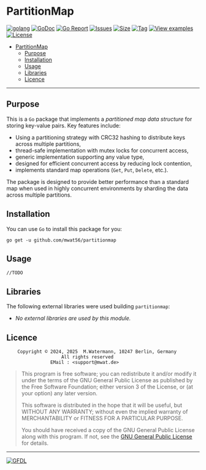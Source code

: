 # PartitionMap

[![golang](https://img.shields.io/badge/Language-Go-green.svg)](https://golang.org/)
[![GoDoc](https://godoc.org/github.com/mwat56/partitionmap?status.svg)](https://godoc.org/github.com/mwat56/partitionmap)
[![Go Report](https://goreportcard.com/badge/github.com/mwat56/partitionmap)](https://goreportcard.com/report/github.com/mwat56/partitionmap)
[![Issues](https://img.shields.io/github/issues/mwat56/partitionmap.svg)](https://github.com/mwat56/partitionmap/issues?q=is%3Aopen+is%3Aissue)
[![Size](https://img.shields.io/github/repo-size/mwat56/partitionmap.svg)](https://github.com/mwat56/partitionmap/)
[![Tag](https://img.shields.io/github/tag/mwat56/partitionmap.svg)](https://github.com/mwat56/partitionmap/tags)
[![View examples](https://img.shields.io/badge/learn%20by-examples-0077b3.svg)](https://github.com/mwat56/partitionmap/blob/main/_demo/demo.go)
[![License](https://img.shields.io/github/mwat56/partitionmap.svg)](https://github.com/mwat56/partitionmap/blob/main/LICENSE)

- [PartitionMap](#partitionmap)
	- [Purpose](#purpose)
	- [Installation](#installation)
	- [Usage](#usage)
	- [Libraries](#libraries)
	- [Licence](#licence)

----

## Purpose

This is a `Go` package that implements a _partitioned map data structure_ for storing key-value pairs. Key features include:

- Using a partitioning strategy with CRC32 hashing to distribute keys across multiple partitions,
- thread-safe implementation with mutex locks for concurrent access,
- generic implementation supporting any value type,
- designed for efficient concurrent access by reducing lock contention,
- implements standard map operations (`Get`, `Put`, `Delete`, etc.).

The package is designed to provide better performance than a standard map when used in highly concurrent environments by sharding the data across multiple partitions.

## Installation

You can use `Go` to install this package for you:

    go get -u github.com/mwat56/partitionmap

## Usage

    //TODO

## Libraries

The following external libraries were used building `partitionmap`:

* _No external libraries are used by this module._

## Licence

        Copyright © 2024, 2025  M.Watermann, 10247 Berlin, Germany
                        All rights reserved
                    EMail : <support@mwat.de>

> This program is free software; you can redistribute it and/or modify it under the terms of the GNU General Public License as published by the Free Software Foundation; either version 3 of the License, or (at your option) any later version.
>
> This software is distributed in the hope that it will be useful, but WITHOUT ANY WARRANTY; without even the implied warranty of MERCHANTABILITY or FITNESS FOR A PARTICULAR PURPOSE.
>
> You should have received a copy of the GNU General Public License along with this program. If not, see the [GNU General Public License](http://www.gnu.org/licenses/gpl.html) for details.

----
[![GFDL](https://www.gnu.org/graphics/gfdl-logo-tiny.png)](http://www.gnu.org/copyleft/fdl.html)
